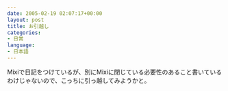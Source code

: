 ```yaml
---
date: 2005-02-19 02:07:17+00:00
layout: post
title: お引越し
categories:
- 日常
language:
- 日本語
---
```


Mixiで日記をつけているが、別にMixiに閉じている必要性のあること書いているわけじゃないので、こっちに引っ越してみようかと。
